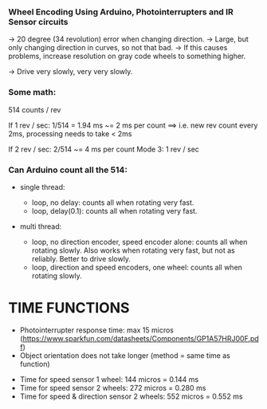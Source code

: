 ### Wheel Encoding Using Arduino, Photointerrupters and IR Sensor circuits

-> 20 degree (34 revolution) error when changing direction.
-> Large, but only changing direction in curves, so not that bad. 
-> If this causes problems, increase resolution on gray code wheels to something higher.

-> Drive very slowly, very very slowly.


### Some math:

514 counts / rev

If 1 rev / sec:
	1/514 = 1.94 ms ~= 2 ms per count
	==> i.e. new rev count every 2ms, processing needs to take < 2ms

If 2 rev / sec:
	2/514 ~= 4 ms per count
Mode 3: 1 rev / sec

### Can Arduino count all the 514:
- single thread:
	* loop, no delay: counts all when rotating very fast.
	* loop, delay(0.1): counts all when rotating very fast.

- multi thread:
	* loop, no direction encoder, speed encoder alone: counts all when rotating slowly. Also works when rotating very fast, but not as reliably. Better to drive slowly. 
	* loop, direction and speed encoders, one wheel: counts all when rotating slowly.


# TIME FUNCTIONS

* Photointerrupter response time: max 15 micros 
(https://www.sparkfun.com/datasheets/Components/GP1A57HRJ00F.pdf)
* Object orientation does not take longer (method = same time as function)

- Time for speed sensor 1 wheel: 144 micros = 0.144 ms
- Time for speed sensor 2 wheels: 272 micros = 0.280 ms
- Time for speed & direction sensor 2 wheels: 552 micros = 0.552 ms





